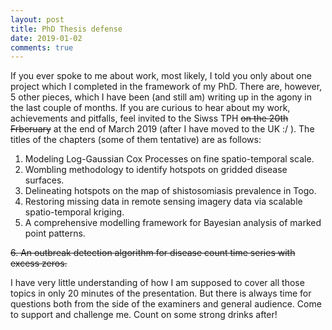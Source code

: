 ```yaml
---
layout: post
title: PhD Thesis defense
date: 2019-01-02
comments: true
---
```

If you ever spoke to me about work, most likely, I told you only about one project which I completed in the framework of my PhD. There are,
however, 5 other pieces, which I have been (and still am) writing up in the agony in the last couple of months. If you are curious to hear 
about my work, achievements and pitfalls, feel invited to the Siwss TPH ~~on the 20th Frberuary~~ at the end of March 2019 (after I have moved to the UK :/ ). The titles of the chapters (some of them tentative) are as follows:

1. Modeling Log-Gaussian Cox Processes on fine spatio-temporal scale.
2. Wombling methodology to identify hotspots on gridded disease surfaces.
3. Delineating hotspots on the map of shistosomiasis prevalence in Togo.
4. Restoring missing data in remote sensing imagery data via scalable spatio-temporal kriging.
5. A comprehensive modelling framework for Bayesian analysis of marked point patterns.

~~6. An outbreak detection algorithm for disease count time series with excess zeros.~~

I have very little understanding of how I am supposed to cover all those topics in only 20 minutes of the presentation. But there is 
always time for questions both from the side of the examiners and general audience. Come to support and challenge me. Count on some strong drinks after!
